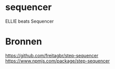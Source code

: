 # sequencer
ELLIE beats Sequencer


# Bronnen
https://github.com/freitagbr/step-sequencer
https://www.npmjs.com/package/step-sequencer
